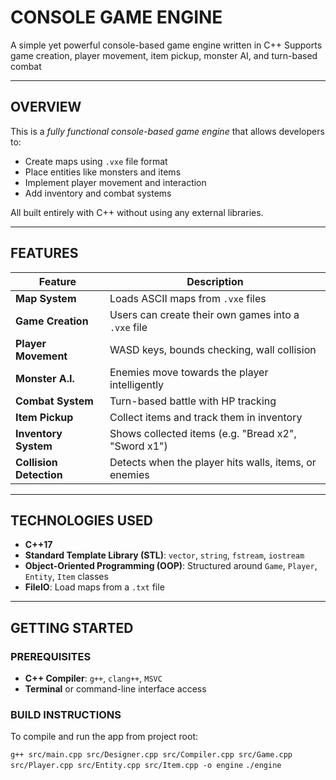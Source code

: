 # CONSOLE GAME ENGINE

A simple yet powerful console-based game engine written in C++
Supports game creation, player movement, item pickup, monster AI, and turn-based combat

-------------------------------------------------------------------------

## OVERVIEW

This is a *fully functional console-based game engine* that allows developers to:

 - Create maps using `.vxe` file format
 - Place entities like monsters and items
 - Implement player movement and interaction
 - Add inventory and combat systems

All built entirely with C++ without using any external libraries.

-------------------------------------------------------------------------

## FEATURES

| Feature | Description |
|---------|-------------|
| **Map System** | Loads ASCII maps from `.vxe` files |
| **Game Creation** | Users can create their own games into a `.vxe` file |
| **Player Movement** | WASD keys, bounds checking, wall collision |
| **Monster A.I.** | Enemies move towards the player intelligently |
| **Combat System** | Turn-based battle with HP tracking |
| **Item Pickup** | Collect items and track them in inventory |
| **Inventory System** | Shows collected items (e.g. "Bread x2", "Sword x1") |
| **Collision Detection** | Detects when the player hits walls, items, or enemies |

-------------------------------------------------------------------------

## TECHNOLOGIES USED

 - **C++17**
 - **Standard Template Library (STL)**: `vector`, `string`, `fstream`, `iostream`
 - **Object-Oriented Programming (OOP)**: Structured around `Game`, `Player`, `Entity`, `Item` classes
 - **FileIO**: Load maps from a `.txt` file

-------------------------------------------------------------------------

## GETTING STARTED

### PREREQUISITES

 - **C++ Compiler**: `g++`, `clang++`, `MSVC`
 - **Terminal** or command-line interface access

### BUILD INSTRUCTIONS

To compile and run the app from project root:

`g++ src/main.cpp src/Designer.cpp src/Compiler.cpp src/Game.cpp src/Player.cpp src/Entity.cpp src/Item.cpp -o engine`
`./engine`
